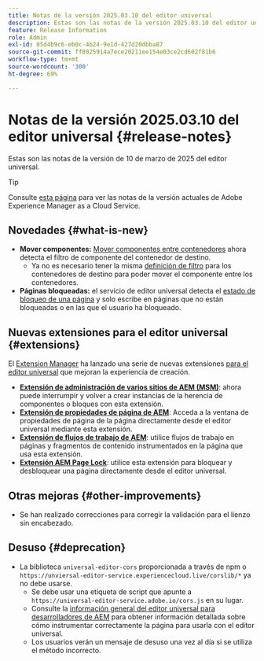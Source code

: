 ```yaml
---
title: Notas de la versión 2025.03.10 del editor universal
description: Estas son las notas de la versión 2025.03.10 del editor universal.
feature: Release Information
role: Admin
exl-id: 05d4b9c6-eb0c-4b24-9e1d-427d20dbba87
source-git-commit: ff8025914a7ece20211ee154e03ce2cd602f81b6
workflow-type: tm+mt
source-wordcount: '300'
ht-degree: 69%

---
```


# Notas de la versión 2025.03.10 del editor universal {#release-notes}

Estas son las notas de la versión de 10 de marzo de 2025 del editor universal.

>[!TIP]
>
>Consulte [esta página](/help/release-notes/release-notes-cloud/release-notes-current.md) para ver las notas de la versión actuales de Adobe Experience Manager as a Cloud Service.

## Novedades {#what-is-new}

* **Mover componentes:** [Mover componentes entre contenedores](/help/sites-cloud/authoring/universal-editor/authoring.md#reordering-components) ahora detecta el filtro de componente del contenedor de destino.
   * Ya no es necesario tener la misma [definición de filtro](/help/implementing/universal-editor/filtering.md) para los contenedores de destino para poder mover el componente entre los contenedores.
* **Páginas bloqueadas:** el servicio de editor universal detecta el [estado de bloqueo de una página](/help/sites-cloud/authoring/sites-console/managing-pages.md#locking-a-page) y solo escribe en páginas que no están bloqueadas o en las que el usuario ha bloqueado.

## Nuevas extensiones para el editor universal {#extensions}

El [Extension Manager](https://developer.adobe.com/uix/docs/extension-manager/) ha lanzado una serie de nuevas extensiones [para el editor universal](/help/implementing/universal-editor/extending.md) que mejoran la experiencia de creación.

* **[Extensión de administración de varios sitios de AEM (MSM)](/help/sites-cloud/authoring/universal-editor/authoring.md#inheritance)**: ahora puede interrumpir y volver a crear instancias de la herencia de componentes o bloques con esta extensión.
* **[Extensión de propiedades de página de AEM](/help/sites-cloud/authoring/universal-editor/authoring.md#page-properties)**: Acceda a la ventana de propiedades de página de la página directamente desde el editor universal mediante esta extensión.
* **[Extensión de flujos de trabajo de AEM](/help/sites-cloud/authoring/universal-editor/authoring.md#workflows)**: utilice flujos de trabajo en páginas y fragmentos de contenido instrumentados en la página que usa esta extensión.
* **[Extensión AEM Page Lock](/help/sites-cloud/authoring/universal-editor/authoring.md#locking-pages)**: utilice esta extensión para bloquear y desbloquear una página directamente desde el editor universal.

## Otras mejoras {#other-improvements}

* Se han realizado correcciones para corregir la validación para el lienzo sin encabezado.

## Desuso {#deprecation}

* La biblioteca `universal-editor-cors` proporcionada a través de npm o `https://unviersal-editor-service.experiencecloud.live/corslib/*` ya no debe usarse.
   * Se debe usar una etiqueta de script que apunte a `https://universal-editor-service.adobe.io/cors.js` en su lugar.
   * Consulte la [información general del editor universal para desarrolladores de AEM](/help/implementing/universal-editor/developer-overview.md) para obtener información detallada sobre cómo instrumentar correctamente la página para usarla con el editor universal.
   * Los usuarios verán un mensaje de desuso una vez al día si se utiliza el método incorrecto.
